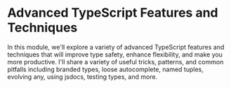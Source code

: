 # Advanced TypeScript Features and Techniques

In this module, we'll explore a variety of advanced TypeScript features and techniques that will improve type safety, enhance flexibility, and make you more productive. I'll share a variety of useful tricks, patterns, and common pitfalls including branded types, loose autocomplete, named tuples, evolving any, using jsdocs, testing types, and more.
